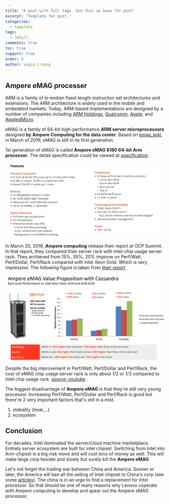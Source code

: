 ```yaml
---
title: "A post with full tags. Use this as base for post"
excerpt: "Template for post."
categories: 
  - template
tags: 
  - Jekyll
comments: true
toc: true
support: true
order: 9
author: vugia.truong
---
```



## Ampere eMAG processer

ARM is a family of bi-endian fixed-length instruction set architectures and extensions. The ARM architecture is widely used in the mobile and embedded markets. Today, ARM-based implementations are designed by a number of companies including [ARM Holdings](https://en.wikichip.org/wiki/arm_holdings), [Qualcomm](https://en.wikichip.org/wiki/qualcomm), [Apple](https://en.wikichip.org/wiki/apple), and [AppliedMicro](https://en.wikichip.org/wiki/apm).

eMAG is a family of 64-bit high-performance **ARM server microprocessors** designed **by Ampere Computing for the data center**. Based on [emag_wiki](https://en.wikichip.org/wiki/ampere_computing/emag), in March of 2019,
eMAG is still in its first generation. 

1st generation of eMAG is called **Ampere eMAG 8180 64-bit Arm processor**. The detail specification could be 
viewed at [specification](https://amperecomputing.com/wp-content/uploads/2018/09/eMAG8180_PB_v0.5_20180914-2.pdf) . 

![Ampere eMAG 8180 64-bit Arm processor feature](/assets/images/2019/eMAG-8180-spec.png)

In March 20, 2018, **Ampere computing** release their report at OCP Summit. 
In that report, they compared their server rack with intel-chip usage server rack. 
They archieved from 15%, 35%, 20% improve on Perf/Watt, Perf/Dollar, Perf/Rack compared with Intel Xeon Gold. Which is very impressive. The following figure is taken from 
[their report](https://www.opencompute.org/files/18150J-Ampere-PPT-OCPSummitKumar-final.pdf)

![Ampere eMAG Value Proposition with Cassandra](/assets/images/2019/eMAG_compare.png)

Despite the big improvement in Perf/Watt, Perf/Dollar and Perf/Rack, 
the cost of eMAG chip usage server rack is only about 1/2 or 1/3 compared to Intel
chip usage rack. [source: youtube](https://youtu.be/78XSWxjZXB4?t=162) .

The biggest disadvantage of **Ampere eMAG** is that they're still very young processor. 
Increasing Perf/Watt, Perf/Dollar and Perf/Rack is good but there're 2 very important factors that's still in a mist.

1. stabality (heat,...)
2. ecosystem

## Conclusion

For decades, Intel dominated the server/cloud machine marketplace.
Entirely server ecosystem are built for intel chipset. 
Switching from Intel into Arm-chipset is a big-risk move and will cost tons of money as well. This will make large corp hesiate and slowly but surely kill the **Ampere eMAG**

Let's not forget the trading war between China and America. 
Sooner or later, the America will ban all the selling of Intel chipset to 
China's corp (see some [articles](https://www.theregister.co.uk/2015/04/10/us_intel_china_ban/)). 
The china is in an urge to find a replacement for Intel processor. 
So that should be one of many reasons why Lenovo coperate with 
Ampere computing to develop and spear out the Ampere eMAG processor.